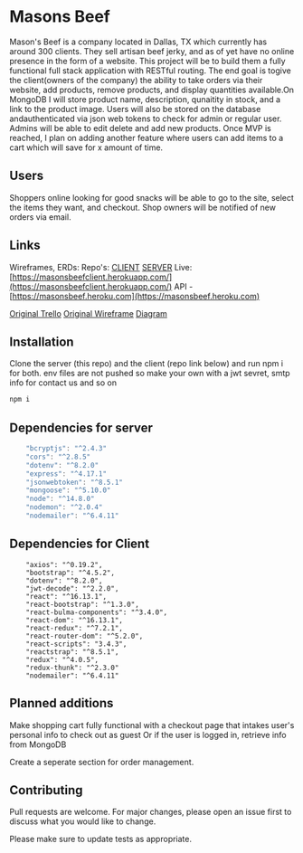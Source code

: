 # Masons Beef

Mason's Beef is a company located in Dallas, TX which currently has around 300 clients. They sell artisan beef jerky, and as of yet have no online presence in the form of a website. This project will be to build them a fully functional full stack application with RESTful routing. The end goal is togive the client(owners of the company) the ability to take orders via their website, add products, remove products, and display quantities available.On MongoDB I will store product name, description, qunaitity in stock, and a link to the product image. Users will also be stored on the database andauthenticated via json web tokens to check for admin or regular user. Admins will be able to edit delete and add new products. Once MVP is reached, I
plan on adding another feature where users can add items to a cart which will save for x amount of time.

## Users
Shoppers online looking for good snacks will be able to go to the site, select the items they want, and checkout.
Shop owners will be notified of new orders via email.

## Links

Wireframes, ERDs:
Repo's:
[CLIENT](https://github.com/dmitriyz718/masonsbeef-client)
[SERVER](https://github.com/dmitriyz718/masonsbeef-server)
Live: [https://masonsbeefclient.herokuapp.com/](https://masonsbeefclient.herokuapp.com/)
API - [https://masonsbeef.heroku.com](https://masonsbeef.heroku.com)

[Original Trello](https://trello.com/b/jbnEXgEp/masons-beef)
[Original Wireframe](https://wireframepro.mockflow.com/editor.jsp?editor=on&bgcolor=white&perm=Create&ptitle=MasonsBeef&category=web&projectid=Ma594a2caf90edf68911f91fdcfadbc031598025060026&publicid=957c47fe28bf4e3f8950864b6912f333#/page/af5acee5ed4343db9622ca294110e6a3)
[Diagram](https://app.lucidchart.com/documents/edit/ef385167-d70a-4c8b-8aca-01a059e02dc6/0_0)

## Installation

Clone the server (this repo) and the client (repo link below) and run npm i for both.
env files are not pushed so make your own with a jwt sevret, smtp info for contact us and so on

```bash
npm i
```

## Dependencies for server

```javascript
    "bcryptjs": "^2.4.3"
    "cors": "^2.8.5"
    "dotenv": "^8.2.0"
    "express": "^4.17.1"
    "jsonwebtoken": "^8.5.1"
    "mongoose": "^5.10.0"
    "node": "^14.8.0"
    "nodemon": "^2.0.4"
    "nodemailer": "^6.4.11"
```
## Dependencies for Client

```
    "axios": "^0.19.2",
    "bootstrap": "^4.5.2",
    "dotenv": "^8.2.0",
    "jwt-decode": "^2.2.0",
    "react": "^16.13.1",
    "react-bootstrap": "^1.3.0",
    "react-bulma-components": "^3.4.0",
    "react-dom": "^16.13.1",
    "react-redux": "^7.2.1",
    "react-router-dom": "^5.2.0",
    "react-scripts": "3.4.3",
    "reactstrap": "^8.5.1",
    "redux": "^4.0.5",
    "redux-thunk": "^2.3.0"
    "nodemailer": "^6.4.11"
```

## Planned additions
Make shopping cart fully functional with a checkout page that intakes user's personal info to check out as guest
Or if the user is logged in, retrieve info from MongoDB

Create a seperate section for order management.

## Contributing
Pull requests are welcome. For major changes, please open an issue first to discuss what you would like to change.

Please make sure to update tests as appropriate.
